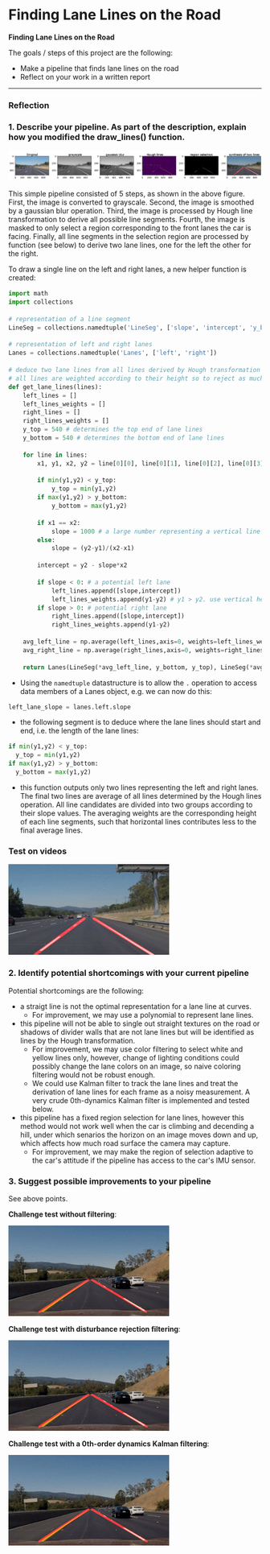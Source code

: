 # **Finding Lane Lines on the Road** 

**Finding Lane Lines on the Road**

The goals / steps of this project are the following:
* Make a pipeline that finds lane lines on the road
* Reflect on your work in a written report


[//]: # (Image References)

[image1]: ./examples/grayscale.jpg "Grayscale"

---

### Reflection

### 1. Describe your pipeline. As part of the description, explain how you modified the draw_lines() function.

![pipeline](./pipeline.png)

This simple pipeline consisted of 5 steps, as shown in the above figure. First, the image is converted to grayscale. Second, the image is smoothed by a gaussian blur operation. Third, the image is processed by Hough line transformation to derive all possible line segments. Fourth, the image is masked to only select a region corresponding to the front lanes the car is facing. Finally, all line segments in the selection region are processed by function (see below) to derive two lane lines, one for the left the other for the right.

To draw a single line on the left and right lanes, a new helper function is created: 
```python
import math
import collections

# representation of a line segment
LineSeg = collections.namedtuple('LineSeg', ['slope', 'intercept', 'y_bottom', 'y_top'])

# representation of left and right lanes
Lanes = collections.namedtuple('Lanes', ['left', 'right'])

# deduce two lane lines from all lines derived by Hough transformation
# all lines are weighted according to their height so to reject as much as possible the contribution from horizontal lines.
def get_lane_lines(lines):
    left_lines = []
    left_lines_weights = []
    right_lines = []
    right_lines_weights = []
    y_top = 540 # determines the top end of lane lines
    y_bottom = 540 # determines the bottom end of lane lines
    
    for line in lines:
        x1, y1, x2, y2 = line[0][0], line[0][1], line[0][2], line[0][3]

        if min(y1,y2) < y_top:
            y_top = min(y1,y2)
        if max(y1,y2) > y_bottom:
            y_bottom = max(y1,y2)
        
        if x1 == x2:
            slope = 1000 # a large number representing a vertical line
        else:
            slope = (y2-y1)/(x2-x1)
            
        intercept = y2 - slope*x2
        
        if slope < 0: # a potential left lane
            left_lines.append([slope,intercept])
            left_lines_weights.append(y1-y2) # y1 > y2. use vertical height as weights to reject horizontal lines
        if slope > 0: # potential right lane
            right_lines.append([slope,intercept])
            right_lines_weights.append(y1-y2) 
        
    avg_left_line = np.average(left_lines,axis=0, weights=left_lines_weights)    
    avg_right_line = np.average(right_lines,axis=0, weights=right_lines_weights)
    
    return Lanes(LineSeg(*avg_left_line, y_bottom, y_top), LineSeg(*avg_right_line, y_bottom, y_top))
```
* Using the `namedtuple` datastructure is to allow the `.` operation to access data members of a Lanes object, e.g. we can now do this:
```python
left_lane_slope = lanes.left.slope
```

* the following segment is to deduce where the lane lines should start and end, i.e. the length of the lane lines:
```python
if min(y1,y2) < y_top:
  y_top = min(y1,y2)
if max(y1,y2) > y_bottom:
  y_bottom = max(y1,y2)
```

* this function outputs only two lines representing the left and right lanes. The final two lines are average of all lines determined by the Hough lines operation. All line candidates are divided into two groups according to their slope values. The averaging weights are the corresponding height of each line segments, such that horizontal lines contributes less to the final average lines.

### Test on videos
![solideWhiteRight](./solidWhiteRight.mp4.gif)


### 2. Identify potential shortcomings with your current pipeline

Potential shortcomings are the following:
* a straigt line is not the optimal representation for a lane line at curves.
    * For improvement, we may use a polynomial to represent lane lines.
* this pipeline will not be able to single out straight textures on the road or shadows of divider walls that are not lane lines but will be identified as lines by the Hough transformation.
    * For improvement, we may use color filtering to select white and yellow lines only, however, change of lighting conditions could possibly change the lane colors on an image, so naive coloring filtering would not be robust enough.
    * We could use Kalman filter to track the lane lines and treat the derivation of lane lines for each frame as a noisy measurement. A very crude 0th-dynamics Kalman filter is implemented and tested below.
* this pipeline has a fixed region selection for lane lines, however this method would not work well when the car is climbing and decending a hill, under which senarios the horizon on an image moves down and up, which affects how much road surface the camera may capture.
    * For improvement, we may make the region of selection adaptive to the car's attitude if the pipeline has access to the car's IMU sensor.

### 3. Suggest possible improvements to your pipeline
See above points.

**Challenge test without filtering**:

![challenge](./challenge.mp4.gif)

**Challenge test with disturbance rejection filtering**:

![challengeDR](./challenge-DR-output.mp4.gif)

**Challenge test with a 0th-order dynamics Kalman filtering**:

![challengeKF](./challenge-DR-output.mp4.gif)
